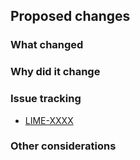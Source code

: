 <!-- Provide a general summary of your changes in the Title above -->
<!-- Include the Jira ticket number in square brackets as prefix, eg `[LIME-XXXX] PR Title` -->

## Proposed changes

### What changed

<!-- Describe the changes in detail - the "what"-->

### Why did it change

<!-- Describe the reason these changes were made - the "why" -->

### Issue tracking
<!-- List any related Jira tickets or GitHub issues -->

- [LIME-XXXX](https://govukverify.atlassian.net/browse/LIME-XXXX)

### Other considerations

<!-- Are there any further considerations to call out? e.g. changes in the README.md, new parameters added etc. -->
